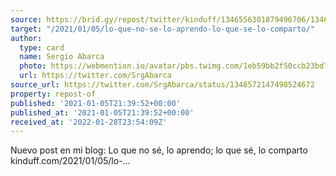 ```yaml
---
source: https://brid.gy/repost/twitter/kinduff/1346556301879496706/1346572147498524672
target: "/2021/01/05/lo-que-no-se-lo-aprendo-lo-que-se-lo-comparto/"
author:
  type: card
  name: Sergio Abarca
  photo: https://webmention.io/avatar/pbs.twimg.com/1eb59bb2f50ccb23bd7e2ca0177a9410a2601eaacfeb2be99623af2ef014912d.jpg
  url: https://twitter.com/SrgAbarca
source_url: https://twitter.com/SrgAbarca/status/1346572147498524672
property: repost-of
published: '2021-01-05T21:39:52+00:00'
published_at: '2021-01-05T21:39:52+00:00'
received_at: '2022-01-28T23:54:09Z'
---
```


Nuevo post en mi blog: Lo que no sé, lo aprendo; lo que sé, lo comparto kinduff.com/2021/01/05/lo-…
